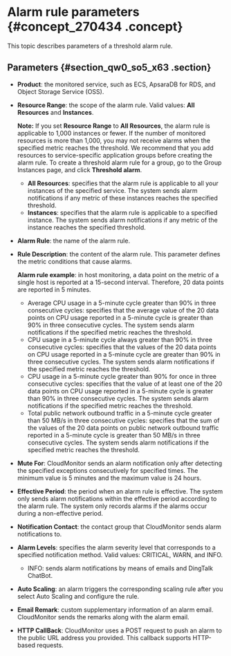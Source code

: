 # Alarm rule parameters {#concept_270434 .concept}

This topic describes parameters of a threshold alarm rule.

## Parameters {#section_qw0_so5_x63 .section}

-   **Product**: the monitored service, such as ECS, ApsaraDB for RDS, and Object Storage Service \(OSS\).
-   **Resource Range**: the scope of the alarm rule. Valid values: **All Resources** and **Instances**.

    **Note:** If you set **Resource Range** to **All Resources**, the alarm rule is applicable to 1,000 instances or fewer. If the number of monitored resources is more than 1,000, you may not receive alarms when the specified metric reaches the threshold. We recommend that you add resources to service-specific application groups before creating the alarm rule. To create a threshold alarm rule for a group, go to the Group Instances page, and click **Threshold alarm**.

    -   **All Resources**: specifies that the alarm rule is applicable to all your instances of the specified service. The system sends alarm notifications if any metric of these instances reaches the specified threshold.
    -   **Instances**: specifies that the alarm rule is applicable to a specified instance. The system sends alarm notifications if any metric of the instance reaches the specified threshold.
-   **Alarm Rule**: the name of the alarm rule.
-   **Rule Description**: the content of the alarm rule. This parameter defines the metric conditions that cause alarms.

    **Alarm rule example**: in host monitoring, a data point on the metric of a single host is reported at a 15-second interval. Therefore, 20 data points are reported in 5 minutes.

    -   Average CPU usage in a 5-minute cycle greater than 90% in three consecutive cycles: specifies that the average value of the 20 data points on CPU usage reported in a 5-minute cycle is greater than 90% in three consecutive cycles. The system sends alarm notifications if the specified metric reaches the threshold.
    -   CPU usage in a 5-minute cycle always greater than 90% in three consecutive cycles: specifies that the values of the 20 data points on CPU usage reported in a 5-minute cycle are greater than 90% in three consecutive cycles. The system sends alarm notifications if the specified metric reaches the threshold.
    -   CPU usage in a 5-minute cycle greater than 90% for once in three consecutive cycles: specifies that the value of at least one of the 20 data points on CPU usage reported in a 5-minute cycle is greater than 90% in three consecutive cycles. The system sends alarm notifications if the specified metric reaches the threshold.
    -   Total public network outbound traffic in a 5-minute cycle greater than 50 MB/s in three consecutive cycles: specifies that the sum of the values of the 20 data points on public network outbound traffic reported in a 5-minute cycle is greater than 50 MB/s in three consecutive cycles. The system sends alarm notifications if the specified metric reaches the threshold.
-   **Mute For**: CloudMonitor sends an alarm notification only after detecting the specified exceptions consecutively for specified times. The minimum value is 5 minutes and the maximum value is 24 hours.
-   **Effective Period**: the period when an alarm rule is effective. The system only sends alarm notifications within the effective period according to the alarm rule. The system only records alarms if the alarms occur during a non-effective period.
-   **Notification Contact**: the contact group that CloudMonitor sends alarm notifications to.
-   **Alarm Levels**: specifies the alarm severity level that corresponds to a specified notification method. Valid values: CRITICAL, WARN, and INFO.
    -   INFO: sends alarm notifications by means of emails and DingTalk ChatBot.
-   **Auto Scaling**: an alarm triggers the corresponding scaling rule after you select Auto Scaling and configure the rule.
-   **Email Remark**: custom supplementary information of an alarm email. CloudMonitor sends the remarks along with the alarm email.
-   **HTTP CallBack**: CloudMonitor uses a POST request to push an alarm to the public URL address you provided. This callback supports HTTP-based requests.

